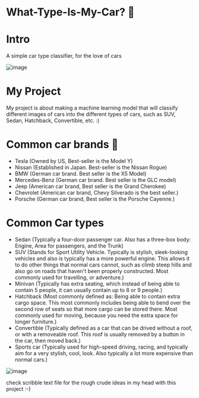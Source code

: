 # What-Type-Is-My-Car? 🚗
# Intro
 A simple car type classifier, for the love of cars

![image](https://github.com/sadnyd/what-type-is-my-car/assets/146117946/28b2ad80-af01-46aa-b6f4-f2bd33402167)
# My Project
My project is about making a machine learning model that will classify different images of cars into the different types of cars, such as SUV, Sedan, Hatchback, Convertible, etc. :) 
# Common car brands 🚗
- Tesla  (Owned by US, Best-seller is the Model Y)
- Nissan (Established in Japan. Best-seller is the Nissan Rogue)
- BMW (German car brand. Best seller is the X5 Model)
- Mercedes-Benz (German car brand. Best seller is the GLC model)
- Jeep (American car brand, Best seller is the Grand Cherokee)
- Chevrolet (American car brand, Chevy Silverado is the best seller.)
- Porsche (German car brand, Best seller is the Porsche Cayenne.)
# Common Car types
- Sedan (Typically a four-door passenger car. Also has a three-box body: Engine, Area for passengers, and the Trunk)
- SUV (Stands for Sport Utility Vehicle. Typically is stylish, sleek-looking vehicles and also is typically has a more powerful engine. This allows it to do other things that normal cars cannot, such as climb steep hills and also go on roads that haven't been properly constructed. Most commonly used for travelling, or adventure.)
- Minivan (Typically has extra seating, which instead of being able to contain 5 people, it can usually contain up to 8 or 9 people.)
- Hatchback (Most commonly defined as: Being able to contain extra cargo space. This most commonly includes being able to bend over the second row of seats so that more cargo can be stored there. Most commonly used for moving, because you need the extra space for longer furniture.)
- Convertible (Typically defined as a car that can be drived without a roof, or with a removeable roof. This roof is usually removed by a button in the car, then moved back.)
- Sports car (Typically used for high-speed driving, racing, and typically aim for a very stylish, cool, look. Also typically a lot more expensive than normal cars.)

![image](https://github.com/sadnyd/what-type-is-my-car/assets/146117946/d00079d6-481f-46cb-b665-11e6c40d04fa)

 check scribble text file for the rough crude ideas in my head with this project :-)
